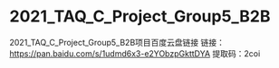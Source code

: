 # 2021_TAQ_C_Project_Group5_B2B
2021_TAQ_C_Project_Group5_B2B项目百度云盘链接
链接：https://pan.baidu.com/s/1udmd6x3-e2YObzpGkttDYA 
提取码：2coi
